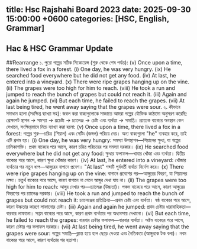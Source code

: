 title: Hsc Rajshahi Board 2023
date: 2025-09-30 15:00:00 +0600
categories: [HSC, English, Grammar]
---

## Hac & HSC Grammar Update
##Rearrange 
১. পুরো গল্পের সঠিক সিকোয়েন্স (শুরু থেকে শেষ পর্যন্ত):
(v) Once upon a time, there lived a fox in a forest.
(i) One day, he was very hungry.
(ix) He searched food everywhere but he did not get any food.
(iv) At last, he entered into a vineyard.
(x) There were ripe grapes hanging up on the vine.
(ii) The grapes were too high for him to reach.
(viii) He took a run and jumped to reach the bunch of grapes but could not reach it.
(iii) Again and again he jumped.
(vi) But each time, he failed to reach the grapes.
(vii) At last being tired, he went away saying that the grapes were sour.
২. কীভাবে সমাধান হলো (সংক্ষিপ্ত ব্যাখ্যা সহ):
জম্বল করা বাক্যগুলোকে সাজাতে আমরা গল্পের যৌক্তিক কাঠামো অনুসরণ করেছি: প্রেক্ষাপট স্থাপন → সমস্যা → প্রচেষ্টা → চ্যালেঞ্জ → চেষ্টা এবং ব্যর্থতা → সমাপ্তি। প্রত্যেক বাক্যের অবস্থান কেন সেখানে, সংক্ষিপ্তভাবে নিচে ব্যাখ্যা করা হলো:
(v) Once upon a time, there lived a fox in a forest: গল্পের শুরু—চরিত্র (শিয়াল) এবং সেটিং (জঙ্গল) পরিচয় দেয়। অন্য বাক্যগুলো "he" ব্যবহার করে, তাই এটি প্রথম হয়।
(i) One day, he was very hungry: সমস্যা উপস্থাপন—শিয়ালের ক্ষুধা, যা গল্পের চালিকাশক্তি। প্রথম বাক্যের পরে আসে, কারণ চরিত্র পরিচয়ের পর সমস্যা দরকার।
(ix) He searched food everywhere but he did not get any food: ক্ষুধার ফলাফল—খাবার খোঁজা এবং ব্যর্থতা। দ্বিতীয় বাক্যের পরে আসে, কারণ ক্ষুধা খোঁজার কারণ।
(iv) At last, he entered into a vineyard: খোঁজার ব্যর্থতার পর নতুন ধাপ—আঙ্গুরের বাগানে প্রবেশ। "At last" শব্দটি পূর্ববর্তী ব্যর্থতা নির্দেশ করে।
(x) There were ripe grapes hanging up on the vine: বাগানে প্রবেশের পর—আঙ্গুরের বিবরণ, যা শিয়ালের লক্ষ্য। চতুর্থ বাক্যের পরে আসে, কারণ বাগানে না গেলে আঙ্গুর দেখা যায় না।
(ii) The grapes were too high for him to reach: আঙ্গুর দেখার পর—চ্যালেঞ্জ (উচ্চতা)। পঞ্চম বাক্যের পরে আসে, কারণ আঙ্গুরের বিবরণের পর চ্যালেঞ্জ দরকার।
(viii) He took a run and jumped to reach the bunch of grapes but could not reach it: চ্যালেঞ্জের প্রতিক্রিয়া—প্রথম চেষ্টা এবং ব্যর্থতা। ষষ্ঠ বাক্যের পরে আসে, কারণ উচ্চতার কারণে লাফানোর চেষ্টা।
(iii) Again and again he jumped: প্রথম চেষ্টার ধারাবাহিকতা—বারবার লাফানো। সপ্তম বাক্যের পরে আসে, কারণ প্রথম ব্যর্থতার পর অধ্যবসায় দেখানো।
(vi) But each time, he failed to reach the grapes: বারবার চেষ্টার ফলাফল—বারবার ব্যর্থতা। অষ্টম বাক্যের পরে আসে, কারণ চেষ্টার পর ফলাফল দরকার।
(vii) At last being tired, he went away saying that the grapes were sour: গল্পের সমাপ্তি—ক্লান্ত হয়ে হাল ছেড়ে দেওয়া এবং নৈতিকতা (আঙ্গুরকে টক বলা)। নবম বাক্যের পরে আসে, কারণ ব্যর্থতার পর হতাশা।